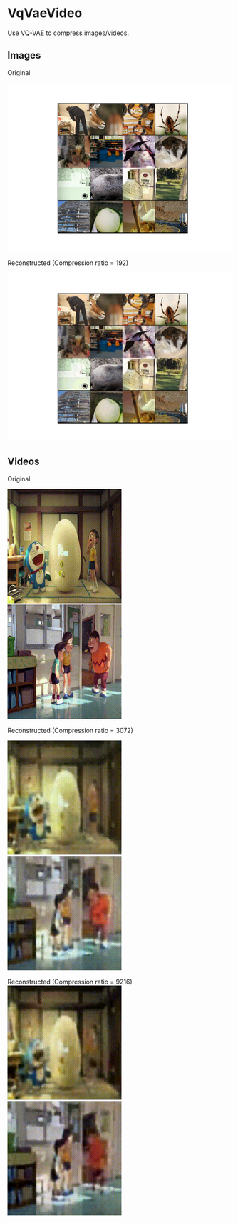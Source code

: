# VqVaeVideo

Use VQ-VAE to compress images/videos.

## Images

Original

![orignal](data/images/origin.png)

Reconstructed (Compression ratio = 192)

![reconstructed](data/images/recons.png)

## Videos

Original

![orignal1](data/videos/2014-275.gif)
![orignal2](data/videos/2014-18.gif)

Reconstructed (Compression ratio = 3072)

![reconstructed1](data/videos/2014-275-1.gif)
![reconstructed2](data/videos/2014-18-1.gif)

Reconstructed (Compression ratio = 9216)
![reconstructed1](data/videos/2014-275-2.gif)
![reconstructed2](data/videos/2014-18-2.gif)